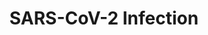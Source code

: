 ---
annotations:
- type: Pathway Ontology
  value: disease pathway
- type: Pathway Ontology
  value: infectious disease pathway
- type: Disease Ontology
  value: severe acute respiratory syndrome
- type: Disease Ontology
  value: viral infectious disease
authors:
- ReactomeTeam
- DeSl
description: This pathway, SARS-CoV-2 infection of human cells (COVID-19), was initially
  generated via electronic inference from the manually curated and reviewed Reactome
  SARS-CoV-1 (Human SARS coronavirus) infection pathway. The inference process created
  SARS-CoV-2 events corresponding to each event in the SARS-CoV-1 pathway and populated
  those events with SARS-CoV-2 protein-containing physical entities based on orthology
  to SARS-CoV-1 proteins (https://reactome.org/documentation/inferred-events). All
  of these computationally created events and entities have been reviewed by Reactome
  curators and modified as appropriate where recently published experimental data
  indicate the existences of differences between the molecular details of the SARS-CoV-1
  and SARS-CoV-2 infection pathways.<br><br>SARSâ€‘CoVâ€‘2 infection begins with the
  binding of viral S (spike) protein to cell surface angiotensin converting enzyme
  2 (ACE2) and endocytosis of the bound virion. Within the endocytic vesicle, host
  proteases mediate cleavage of S protein into S1 and S2 fragments, leading to S2â€‘mediated
  fusion of the viral and host endosome membranes and release of the viral capsid
  into the host cell cytosol. The capsid is uncoated to free the viral genomic RNA,
  whose capâ€‘dependent translation produces polyprotein pp1a and, by means of a 1â€‘base
  frameshift, polyprotein pp1ab. Autoproteolytic cleavage of pp1a and pp1ab generates
  15 or 16 nonstructural proteins (nsps) with various functions. Importantly, the
  RNA dependent RNA polymerase (RdRP) activity is encoded in nsp12. Nsp3, 4, and 6
  induce rearrangement of the cellular endoplasmic reticulum membrane to form cytosolic
  double membrane vesicles (DMVs) where the viral replication transcription complex
  is assembled and anchored. With viral genomic RNA as a template, viral replicaseâ€‘transcriptase
  synthesizes a full length negative sense antigenome, which in turn serves as a template
  for the synthesis of new genomic RNA. The replicaseâ€‘transcriptase can also switch
  template during discontinuous transcription of the genome at transcription regulated
  sequences to produce a nested set of negativeâ€‘sense subgenomic (sg) RNAs, which
  are used as templates for the synthesis of positiveâ€‘sense sgRNAs that are translated
  to generate viral proteins. Finally, viral particle assembly occurs in the ER Golgi
  intermediate compartment (ERGIC). Viral M protein provides the scaffold for virion
  morphogenesis (Hartenian et al. 2020; Fung & Liu 2019; Masters 2006).  View original
  pathway at [http://www.reactome.org/PathwayBrowser/#DIAGRAM=9694516 Reactome].
last-edited: 2021-01-25
organisms:
- Homo sapiens
redirect_from:
- /index.php/Pathway:WP5021
- /instance/WP5021
schema-jsonld:
- '@context': https://schema.org/
  '@id': https://wikipathways.github.io/pathways/WP5021.html
  '@type': Dataset
  creator:
    '@type': Organization
    name: WikiPathways
  description: This pathway, SARS-CoV-2 infection of human cells (COVID-19), was initially
    generated via electronic inference from the manually curated and reviewed Reactome
    SARS-CoV-1 (Human SARS coronavirus) infection pathway. The inference process created
    SARS-CoV-2 events corresponding to each event in the SARS-CoV-1 pathway and populated
    those events with SARS-CoV-2 protein-containing physical entities based on orthology
    to SARS-CoV-1 proteins (https://reactome.org/documentation/inferred-events). All
    of these computationally created events and entities have been reviewed by Reactome
    curators and modified as appropriate where recently published experimental data
    indicate the existences of differences between the molecular details of the SARS-CoV-1
    and SARS-CoV-2 infection pathways.<br><br>SARSâ€‘CoVâ€‘2 infection begins with
    the binding of viral S (spike) protein to cell surface angiotensin converting
    enzyme 2 (ACE2) and endocytosis of the bound virion. Within the endocytic vesicle,
    host proteases mediate cleavage of S protein into S1 and S2 fragments, leading
    to S2â€‘mediated fusion of the viral and host endosome membranes and release of
    the viral capsid into the host cell cytosol. The capsid is uncoated to free the
    viral genomic RNA, whose capâ€‘dependent translation produces polyprotein pp1a
    and, by means of a 1â€‘base frameshift, polyprotein pp1ab. Autoproteolytic cleavage
    of pp1a and pp1ab generates 15 or 16 nonstructural proteins (nsps) with various
    functions. Importantly, the RNA dependent RNA polymerase (RdRP) activity is encoded
    in nsp12. Nsp3, 4, and 6 induce rearrangement of the cellular endoplasmic reticulum
    membrane to form cytosolic double membrane vesicles (DMVs) where the viral replication
    transcription complex is assembled and anchored. With viral genomic RNA as a template,
    viral replicaseâ€‘transcriptase synthesizes a full length negative sense antigenome,
    which in turn serves as a template for the synthesis of new genomic RNA. The replicaseâ€‘transcriptase
    can also switch template during discontinuous transcription of the genome at transcription
    regulated sequences to produce a nested set of negativeâ€‘sense subgenomic (sg)
    RNAs, which are used as templates for the synthesis of positiveâ€‘sense sgRNAs
    that are translated to generate viral proteins. Finally, viral particle assembly
    occurs in the ER Golgi intermediate compartment (ERGIC). Viral M protein provides
    the scaffold for virion morphogenesis (Hartenian et al. 2020; Fung & Liu 2019;
    Masters 2006).  View original pathway at [http://www.reactome.org/PathwayBrowser/#DIAGRAM=9694516
    Reactome].
  keywords:
  - N-glycan E
  - H2O
  - 'm7G(5'')pppAm-capped,polyadenylated mRNA7 '
  - pp1ab-nsp1-4
  - 'CHMP4B '
  - 'mRNA3 minus strand '
  - m7G(5')pppAm-capped,polyadenylated mRNA2
  - 'VHL '
  - m7G(5')pppAm-capped,polyadenylated mRNA4
  - 'RPS27A(1-76) '
  - 'pp1a-nsp1-4 '
  - Cathepsin L1
  - gRNA with secondary
  - m7G(5')pppAm-capped,
  - 'HCQ '
  - Spike trimer
  - N-glycan nsp4
  - 'Ub-3xPalmC-E '
  - MGAT5
  - 'pp1ab-nsp4 '
  - 'compound 11r '
  - 'UBC(533-608) '
  - 'PRKCSH '
  - GALNT1
  - 'pp1a-nsp4 '
  - m7GpppA-SARS-CoV-2
  - 'pp1a-nsp6 '
  - sialyltransferases
  - 'UBC(1-76) '
  - pp1a-nsp6
  - 'pp1a-nsp3 '
  - di-antennary
  - TMPRSS2
  - ADP
  - 'pp1ab-nsp8 '
  - complement (minus
  - RNA:O-glycosyl 3a
  - RNA complement
  - SARS-CoV-2 gRNA:RTC
  - 'UBC(305-380) '
  - nascent Spike
  - 'N-glycan pp1a-nsp3-4 '
  - gRNA:RTC:RNA primer
  - 'm7G(5'')pppAm-mRNA8 '
  - 'high-mannose N-glycan-PALM-Spike '
  - 'm7G(5'')pppAm-capped, polyadenylated SARS-CoV-2 genomic RNA (plus strand) '
  - 3xPalmC-E
  - pp1ab-nsp14
  - RNA minus
  - 'CHMP2B '
  - S3:M:E:encapsidated
  - 'N-glycan pp1ab-nsp3-4 '
  - primer:RTC
  - nucleotide
  - 'mRNA8 minus strand '
  - N-glycan
  - 'Host Derived Lipid Bilayer Membrane '
  - Spike
  - 'ZCRB1 '
  - 'PARP10 '
  - MAP1LC3B
  - 'pp1a-nsp9 '
  - 'UBC(457-532) '
  - 'DAD1 '
  - Î±-Ketoamides
  - palmitoyl-CoA
  - RNA
  - 'MAGT1 '
  - 'SARS-CoV-2 nascent genomic RNA complement (minus strand) '
  - 'm7GpppA-mRNA9 '
  - m7G(5')pppAm-capped
  - SARS-CoV-2 genomic
  - pp1ab-nsp9
  - ZCRB1:m7G(5')pppAm-capped, polyadenylated SARS-CoV-2 genomic RNA (plus strand)
  - 'MAP1LC3B '
  - DDX5
  - GalNAc-O-3a
  - 'N-glycan pp1a-nsp3 '
  - 'CHMP4A '
  - MGAT4s
  - pp1ab-nsp10
  - pp1a-nsp6-11
  - 'di-antennary N-glycan-PALM-Spike '
  - CANX
  - 'mRNA3 '
  - RNA:7a:O-glycosyl
  - ER-alpha-glucosidase
  - gRNA:RTC:RNA
  - trimer
  - m7G(5')pppAm-SARS-CoV-2 plus strand subgenomic mRNAs
  - 'pp1ab-nsp6 '
  - M
  - 'm7G(5'')pppAm-mRNA5 '
  - Man(9) N-glycan
  - 'm7G(5'')pppAm-capped SARS-CoV-2 genomic RNA complement (minus strand) '
  - 'TMPRSS2 '
  - phospho-p-S177-Ncap
  - ACE2
  - 'UBC(153-228) '
  - SARS-CoV-2
  - N-glycan-PALM-Spike
  - 'pp1ab-nsp5 '
  - 'UBB(1-76) '
  - 'ST3GAL1 '
  - NMP
  - '7a '
  - 3CLp dimer
  - 'S1:S2:M:E:encapsidated SARS-CoV-2 genomic RNA: 7a:O-glycosyl 3a tetramer'
  - GTP
  - RB1
  - phospho-p-S177,S181,S185,S187,S189,S191,S195,T199,S203,S207-N
  - 'DDX5 '
  - 7a:O-glycosyl 3a
  - strand:RTC
  - 7a:O-glycosyl
  - polyadenylated
  - 'mRNA8 '
  - 'm7GpppA-mRNA7 '
  - Pi
  - 'mRNA2 minus strand '
  - 'm7G(5'')pppAm-capped,polyadenylated mRNA6 '
  - nsp10:nsp14
  - FURIN
  - 'pp1ab-nsp15 '
  - SARS-CoV-2 plus
  - 'CHMP6 '
  - 'pp1ab-nsp12 '
  - 'CHMP3 '
  - 14-sugar N-glycan
  - Ncap
  - unfolded Spike
  - pp1a-nsp11
  - S-adenosyl-L-homocysteine
  - fully glycosylated
  - nsp10
  - 'STT3A '
  - 'pp1ab-nsp2 '
  - DOLP
  - CMP-Neu5Ac
  - 'UBC(229-304) '
  - 'PARP14 '
  - Ub-3xPalmC-E
  - 'pp1a-nsp10 '
  - N-glycan unfolded
  - PPi
  - nsp3
  - 'camostat '
  - m7G(5')pppAm-capped,polyadenylated mRNA5
  - 'mRNA7a minus strand '
  - nsp7:nsp8:nsp12:nsp14:nsp10
  - 'S3:M:E:encapsidated '
  - 'GSK3A '
  - phospho-ADPr-p-S177-Ncap
  - SUMO1:C93-UBE2I
  - 'PIK3R4 '
  - strand):RTC
  - 'GANAB '
  - nsp3:nsp4
  - 'ST3GAL4 '
  - pp1a-3CL
  - NAD+
  - 'm7GpppA-mRNA3 '
  - 'm7G(5'')pppAm-mRNA3 '
  - pp1a dimer
  - 'PARP6 '
  - 'UBE2I-G97-SUMO1 '
  - nsp6
  - pp1ab-nsp12
  - 'SARS-CoV-2 nascent genomic RNA complement (minus strand) with mismatched 3''
    nucleotide '
  - nsp3-4
  - tri-antennary
  - 'MGAT4C '
  - 'UBA52(1-76) '
  - RNA minus strand
  - 'ST3GAL3 '
  - SARS-CoV-2 minus
  - lattice:E
  - 3a:membranous
  - '1-deoxynojirimycin '
  - pp1a-nsp8
  - pp1ab-nsp7
  - nsp7:nsp8:nsp12
  - nsp8
  - nsp1-4
  - nsp15 hexamer
  - 'GSK3B '
  - 'pp1ab-nsp3-4 '
  - UDP
  - pp1ab-nsp5
  - 'mRNA4 minus strand '
  - 9b
  - UBE2I
  - 'm7G(5'')pppAm-capped,polyadenylated mRNA8 '
  - nascent E
  - 'mRNA6 minus strand '
  - GSK3B
  - RNA (plus strand)
  - 'pp1ab-nsp9 '
  - PARPs
  - 'pp1ab-nsp16 '
  - 'm7G(5'')pppAm-capped,polyadenylated-mRNA9 '
  - ATP
  - 'phospho-SUMO1-K62-ADPr-p-S177-Ncap '
  - 'pp1a '
  - 'RPN1 '
  - nsp9 dimer
  - 3a
  - nsp9
  - 'NHC '
  - 'ST6GALNAC4 '
  - 'pp1ab-nsp13 '
  - MAN2A1
  - 'CTSL(292-333) '
  - 'mRNA4 '
  - nsp3:nsp4:nsp6
  - 'UVRAG '
  - 'pp1a-3CL '
  - FUT8
  - (minus strand)
  - 'mRNA9 '
  - 'mRNA7a '
  - 'pp1ab-nsp1 '
  - pp1ab
  - 'pp1a-nsp3-4 '
  - 'mRNA7b minus strand '
  - pp1a
  - GSK3
  - RTC inhibitors
  - 'teicoplanin '
  - nsp4
  - 'PARP4 '
  - 'MAN1B1 '
  - 'UBB(153-228) '
  - nsp5
  - nascent M
  - 'SUMO1-C93-UBE2I '
  - genomic
  - glucosidases:ER-alpha glucosidase inhibitors
  - VCP
  - 'PARP9 '
  - 'm7GpppA-mRNA6 '
  - 3CLp
  - plus strand
  - with mismatched
  - 'RB1 '
  - 'mRNA9 minus strand '
  - glycosylated-ACE2
  - SUMO-p-Ncap
  - protein:encapsidated SARS-CoV-2 genomic RNA
  - MAN1B1,EDEM2
  - strand subgenomic
  - 3a tetramer
  - m7GpppA-capped
  - 'm7GpppA-mRNA8 '
  - Ub
  - 'MGAT4B '
  - 'pp1ab-nsp7 '
  - 'pp1ab-nsp10 '
  - CTSL inhibitors
  - subgenomic mRNAs
  - 'mRNA5 '
  - 'tri-antennary N-glycan-PALM-Spike '
  - 'pp1ab-nsp14 '
  - mRNAs
  - (plus strand)
  - pentamer
  - 'MGAT4A(1-535) '
  - N-glycan M
  - 'ST6GALNAC3 '
  - 'RNA primer '
  - dimer:SARS-CoV-2
  - nsp16:nsp10
  - 'CHMP7 '
  - 'RNA: 7a:O-glycosyl'
  - 7a
  - nsp7
  - M lattice
  - CQ, HCQ
  - 'm7G(5'')pppAm-capped,polyadenylated mRNA5 '
  - 'pp1a-nsp2 '
  - N-glycan nsp3-4
  - 'ST3GAL2 '
  - 'MOGS '
  - 'O-glycosyl 3a '
  - 'fully glycosylated Spike '
  - 5'-diphosphate(3-)
  - structure:RTC
  - m7G(5')pppAm-capped,polyadenylated-mRNA9
  - CoA-SH
  - N
  - 'complex N-glycan-PALM-Spike S1 Fragment '
  - 'EDEM2 '
  - 'DDOST '
  - 'glycosylated-ACE2 '
  - nsp15:RB1
  - TMPRSS2 inhibitors
  - 'UBC(381-456) '
  - 'CQ2+ '
  - Host Derived Lipid
  - 'N-glycan pp1a-nsp4 '
  - 'N-glycan M '
  - ZCRB1
  - 'M '
  - nsp13:DDX5
  - O-glycosyl 3a
  - S1:S2:M lattice:E
  - alpha-glucosidases
  - dimer:Î±-Ketoamides
  - 'PARP16 '
  - (Glc)3 (GlcNAc)2
  - nucleotide-sugar
  - SARS coronavirus
  - pp1ab-nsp16
  - pp1ab-nsp8
  - SARS-CoV-2 gRNA
  - beta-D-glucose
  - tetramer
  - 'pp1ab-nsp1-4 '
  - CQ2+, HCQ2+
  - MGAT1
  - 'CTSL(114-288) '
  - structure
  - 'm7GpppA-mRNA4 '
  - H+
  - 'N-glycan pp1ab-nsp4 '
  - CMP
  - 'UBC(609-684) '
  - nsp7:nsp8:nsp12:nsp14:nsp10:nsp13:nsp15
  - N-glycan folded
  - nsp7:nsp8:nsp12:nsp14:nsp10:nsp13
  - 'm7G(5'')pppAm-mRNA9 '
  - 'TUSC3(1-348) '
  - 'm7G(5'')pppAm-capped,polyadenylated mRNA3 '
  - N-glycan nsp3
  - genomic RNA
  - 'RNA:'
  - phospho-SUMO1-K62-ADPr-p-S177-Ncap
  - nsp16:VHL
  - 'm7GpppA-mRNA5 '
  - pp1a-nsp10
  - 'ST6GALNAC2 '
  - pp1a-nsp7
  - ER
  - nsp7:nsp8
  - Ncap tetramer
  - VHL
  - 'm7G(5'')pppAm-capped,polyadenylated mRNA2 '
  - ER-alpha
  - nsp2
  - nsp1
  - a nucleotide sugar
  - UVRAG complex
  - 'UBC(77-152) '
  - 'mRNA6 '
  - gRNA:RTC:nascent
  - (Man)9 (PP-Dol)1
  - 'mRNA5 minus strand '
  - OST complex
  - pp1ab-nsp15
  - 'm7G(5'')pppAm-mRNA6 '
  - 'PIK3C3 '
  - 'mRNA7b '
  - 'm7GpppA-mRNA2 '
  - 'm7G(5'')pppAm-capped,polyadenylated mRNA4 '
  - 5'-diphosphate(3âˆ’)
  - pp1a-nsp9
  - 'ST6GAL1 '
  - m7G(5')pppAm-capped,polyadenylated mRNA3
  - UDP-GalNAc
  - 'pp1ab-nsp3 '
  - ESCRT-III
  - protein
  - 'PARP8 '
  - 'm7G(5'')pppAm-mRNA4 '
  - pp1a-nsp1-4
  - pp1ab-nsp13
  - MGAT2
  - tetramer:glycosylated-ACE2
  - GSKi
  - NAM
  - GSK3B:GSKi
  - 'S1:S2:M:E:'
  - TMPRSS2:TMPRSS2
  - RTC
  - 'BECN1 '
  - 'mRNA2 '
  - NTP
  - Bilayer Membrane
  - 'pp1a-nsp7 '
  - 'RPN2 '
  - MOGS
  - pp1ab-nsp6
  - 'N-glycan pp1ab-nsp3 '
  - nsp8:MAP1LC3B
  - encapsidated
  - 'Li<sup>+</sup> '
  - 'pp1a-nsp1 '
  - inhibitors
  - S-adenosyl-L-methionine
  - CTSL:CTSL inhibitors
  - high-mannose
  - nucleoside
  - 'pp1a-nsp8 '
  - 'CHMP4C '
  - 'complex N-glycan-PALM-Spike S2 Fragment '
  - 'CHMP2A '
  - 'UBB(77-152) '
  - pp1ab-nsp3-4
  - 'm7G(5'')pppAm-mRNA7 '
  - strand):RTC:RTC
  - 'm7G(5'')pppAm-mRNA2 '
  license: CC0
  name: SARS-CoV-2 Infection
seo: CreativeWork
title: SARS-CoV-2 Infection
wpid: WP5021
---